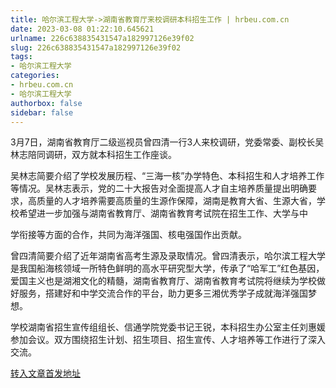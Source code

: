 ```yaml
---
title: 哈尔滨工程大学->湖南省教育厅来校调研本科招生工作 | hrbeu.com.cn
date: 2023-03-08 01:22:10.645621
urlname: 226c638835431547a182997126e39f02
slug: 226c638835431547a182997126e39f02
tags: 
- 哈尔滨工程大学
categories:
- hrbeu.com.cn
- 哈尔滨工程大学
authorbox: false
sidebar: false
---
```

3月7日，湖南省教育厅二级巡视员曾四清一行3人来校调研，党委常委、副校长吴林志陪同调研，双方就本科招生工作座谈。

吴林志简要介绍了学校发展历程、“三海一核”办学特色、本科招生和人才培养工作等情况。吴林志表示，党的二十大报告对全面提高人才自主培养质量提出明确要求，高质量的人才培养需要高质量的生源作保障，湖南是教育大省、生源大省，学校希望进一步加强与湖南省教育厅、湖南省教育考试院在招生工作、大学与中
<!--more-->
学衔接等方面的合作，共同为海洋强国、核电强国作出贡献。

曾四清简要介绍了近年湖南省高考生源及录取情况。曾四清表示，哈尔滨工程大学是我国船海核领域一所特色鲜明的高水平研究型大学，传承了“哈军工”红色基因，爱国主义也是湖湘文化的精髓，湖南省教育厅、湖南省教育考试院将继续为学校做好服务，搭建好和中学交流合作的平台，助力更多三湘优秀学子成就海洋强国梦想。

学校湖南省招生宣传组组长、信通学院党委书记王锐，本科招生办公室主任刘惠媛参加会议。双方围绕招生计划、招生项目、招生宣传、人才培养等工作进行了深入交流。



[转入文章首发地址](http://gongxue.cn/info/1141/74690.htm)